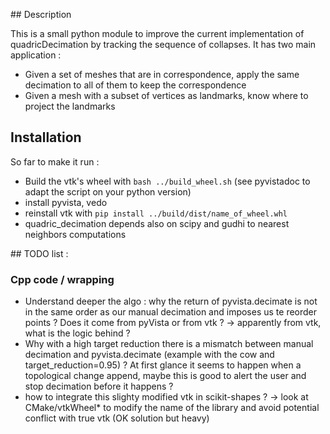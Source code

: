 ## Description

This is a small python module to improve the current implementation of quadricDecimation by tracking the sequence of collapses. It has two main application :
- Given a set of meshes that are in correspondence, apply the same decimation to all of them to keep the correspondence
- Given a mesh with a subset of vertices as landmarks, know where to project the landmarks

## Installation

So far to make it run :
- Build the vtk's wheel with `bash ../build_wheel.sh` (see pyvistadoc to adapt the script on your python version)
- install pyvista, vedo
- reinstall vtk with `pip install ../build/dist/name_of_wheel.whl`
- quadric_decimation depends also on scipy and gudhi to nearest neighbors computations

## TODO list :

### Cpp code / wrapping
- Understand deeper the algo : why the return of pyvista.decimate is not in the same order as our manual decimation and imposes us te reorder points ? Does it come from pyVista or from vtk ? -> apparently from vtk, what is the logic behind ?
- Why with a high target reduction there is a mismatch between manual decimation and pyvista.decimate (example with the cow and target_reduction=0.95) ? At first glance it seems to happen when a topological change append, maybe this is good to alert the user and stop decimation before it happens ?
- how to integrate this slighty modified vtk in scikit-shapes ? -> look at CMake/vtkWheel* to modify the name of the library and avoid potential conflict with true vtk (OK solution but heavy)


